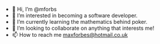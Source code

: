 - 👋 Hi, I’m @mforbs
- 👀 I’m interested in becoming a software developer.
- 🌱 I’m currently learning the mathematics behind poker.
- 💞️ I’m looking to collaborate on anything that interests me!
- 📫 How to reach me maxforbes@hotmail.co.uk

<!---
mforbs/mforbs is a ✨ special ✨ repository because its `README.md` (this file) appears on your GitHub profile.
You can click the Preview link to take a look at your changes.
--->
